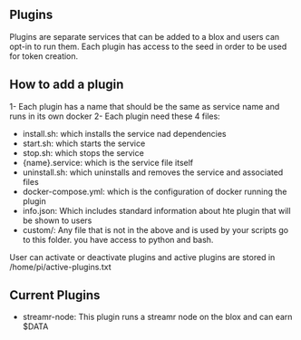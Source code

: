 ## Plugins

Plugins are separate services that can be added to a blox and users can opt-in to run them. Each plugin has access to the seed in order to be used for token creation.

## How to add a plugin

1- Each plugin has a name that should be the same as service name and runs in its own docker
2- Each plugin need these 4 files:
- install.sh: which installs the service nad dependencies
- start.sh: which starts the service
- stop.sh: which stops the service
- {name}.service: which is the service file itself
- uninstall.sh: which uninstalls and removes the service and associated files
- docker-compose.yml: which is the configuration of docker running the plugin
- info.json: Which includes standard information about hte plugin that will be shown to users
- custom/: Any file that is not in the above and is used by your scripts go to this folder. you have access to python and bash.

User can activate or deactivate plugins and active plugins are stored in /home/pi/active-plugins.txt

## Current Plugins

- streamr-node: This plugin runs a streamr node on the blox and can earn $DATA